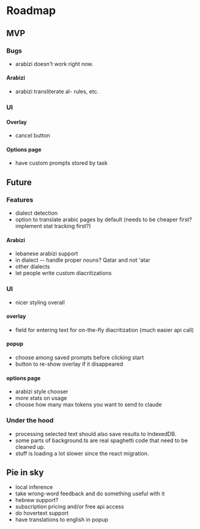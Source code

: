 # Roadmap

## MVP

### Bugs

- arabizi doesn't work right now.

#### Arabizi

- arabizi transliterate al- rules, etc.

### UI

#### Overlay

- cancel button

#### Options page

- have custom prompts stored by task

## Future

### Features

- dialect detection
- option to translate arabic pages by default (needs to be cheaper first? implement stat tracking first?)

#### Arabizi

- lebanese arabizi support
- in dialect -- handle proper nouns? Qatar and not 'atar
- other dialects
- let people write custom diacritizations

### UI

- nicer styling overall

#### overlay

- field for entering text for on-the-fly diacritization (much easier api call)

#### popup

- choose among saved prompts before clicking start
- button to re-show overlay if it disappeared

#### options page

- arabizi style chooser
- more stats on usage
- choose how many max tokens you want to send to claude

### Under the hood

- processing selected text should also save results to IndexedDB.
- some parts of background.ts are real spaghetti code that need to be cleaned up.
- stuff is loading a lot slower since the react migration.

## Pie in sky

- local inference
- take wrong-word feedback and do something useful with it
- hebrew support?
- subscription pricing and/or free api access
- do hovertext support
- have translations to english in popup